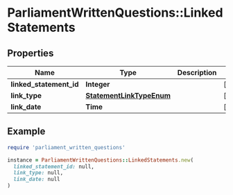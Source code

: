# ParliamentWrittenQuestions::LinkedStatements

## Properties

| Name | Type | Description | Notes |
| ---- | ---- | ----------- | ----- |
| **linked_statement_id** | **Integer** |  | [optional] |
| **link_type** | [**StatementLinkTypeEnum**](StatementLinkTypeEnum.md) |  | [optional] |
| **link_date** | **Time** |  | [optional] |

## Example

```ruby
require 'parliament_written_questions'

instance = ParliamentWrittenQuestions::LinkedStatements.new(
  linked_statement_id: null,
  link_type: null,
  link_date: null
)
```

